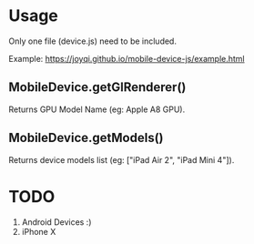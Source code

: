 # Usage

Only one file (device.js) need to be included.

Example: 
https://joyqi.github.io/mobile-device-js/example.html

## MobileDevice.getGlRenderer()

Returns GPU Model Name (eg: Apple A8 GPU).

## MobileDevice.getModels()

Returns device models list (eg: ["iPad Air 2", "iPad Mini 4"]).

# TODO

1. Android Devices :)
2. iPhone X

